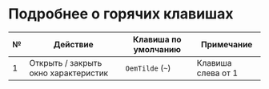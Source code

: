 # Подробнее о горячих клавишах

| № | Действие                             | Клавиша по умолчанию | Примечание                               |
| - | ------------------------------------ | -------------------- | ---------------------------------------- |
| 1 | Открыть / закрыть окно характеристик | `OemTilde` (`~`)     | Клавиша слева от 1                       |
